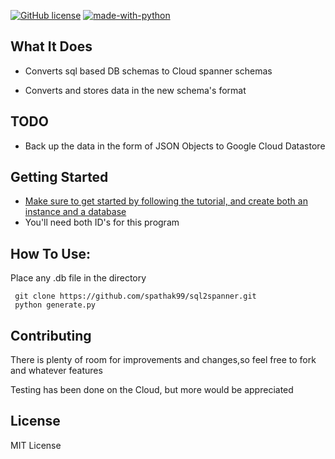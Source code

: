 [![GitHub license](https://img.shields.io/github/license/Naereen/StrapDown.js.svg)](https://github.com/Naereen/StrapDown.js/blob/master/LICENSE) [![made-with-python](https://img.shields.io/badge/Made%20with-Python-1f425f.svg)](https://www.python.org/)

## What It Does
* Converts sql based DB schemas to Cloud spanner schemas

* Converts and stores data in the new schema's format

## TODO
* Back up the data in the form of JSON Objects to Google Cloud Datastore

## Getting Started
* [Make sure to get started by following the tutorial, and create both an instance and a database](https://cloud.google.com/spanner/docs/tutorials)
* You'll need both ID's for this program
## How To Use:
Place any .db file in the directory

```shell
 git clone https://github.com/spathak99/sql2spanner.git
 python generate.py
```

## Contributing
There is plenty of room for improvements and changes,so feel free to fork
and whatever features

Testing has been done on the Cloud, but more would be appreciated

## License
MIT License
